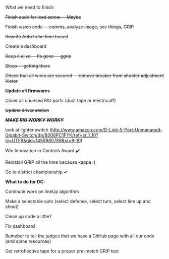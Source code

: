 What we need to finish:

~~Finish code for lead screw -- Maybe~~ 

~~Finish vision code -- comms, analyze image, see things, GRIP~~

~~Rewrite Auto to be time based~~

Create a dashboard

~~Keep it alive -- Its gone -- ggrip~~

~~Sleep -- getting there~~

~~Check that all wires are secured -- remove breaker from shooter adjustment Victor~~

~~**Update all firmwares**~~

Cover all ununsed RIO ports (duct tape or electrical?)

~~Update driver station~~

~~***MAKE RIO WORKY WORKY***~~

look at lighter switch (http://www.amazon.com/D-Link-5-Port-Unmanaged-Gigabit-Switch/dp/B008PC1FYK/ref=sr_1_10?ie=UTF8&qid=1459980789&sr=8-10)

Win Innovation in Controls Award ✔️

Reinstall GRIP all the time because kappa :{

Go to district championship ✔

**What to do for DC:**

Continute work on lineUp algorithm

Make a selectable auto (select defense, select turn, select line up and shoot)

Clean up code a little?

Fix dashboard

Remeber to tell the judges that we have a GitHub page with all our code (and some resources)

Get retroflective tape for a proper pre-match GRIP test 
